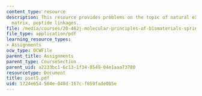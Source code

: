 ```yaml
---
content_type: resource
description: This resource provides problems on the topic of natural extracellular
  matrix, peptide linkages.
file: /media/courses/20-462j-molecular-principles-of-biomaterials-spring-2006/1724e654504e048d167cf859fade0b5e_pset5.pdf
file_type: application/pdf
learning_resource_types:
- Assignments
ocw_type: OCWFile
parent_title: Assignments
parent_type: CourseSection
parent_uid: a2233bc1-6c13-1f34-8549-04e1aaa73780
resourcetype: Document
title: pset5.pdf
uid: 1724e654-504e-048d-167c-f859fade0b5e
---
```

